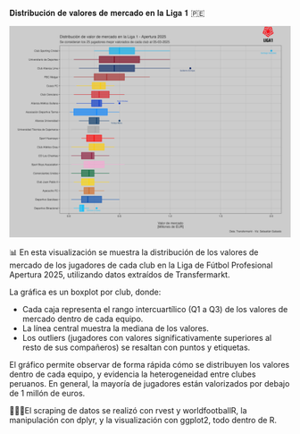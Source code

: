 𝐃𝐢𝐬𝐭𝐫𝐢𝐛𝐮𝐜𝐢𝐨́𝐧 𝐝𝐞 𝐯𝐚𝐥𝐨𝐫𝐞𝐬 𝐝𝐞 𝐦𝐞𝐫𝐜𝐚𝐝𝐨 𝐞𝐧 𝐥𝐚 𝐋𝐢𝐠𝐚 𝟏 🇵🇪 

![image alt](https://github.com/SalcedoRamsay/boxplot-liga1-peru/blob/3086af892d33b4f3b6b28f2b0bcf398840d86cd8/valores_ligape_2025.png)

📊 En esta visualización se muestra la distribución de los valores de mercado de los jugadores de cada club en la Liga de Fútbol Profesional Apertura 2025, utilizando datos extraídos de Transfermarkt.

La gráfica es un boxplot por club, donde:
- Cada caja representa el rango intercuartílico (Q1 a Q3) de los valores de mercado dentro de cada equipo.
- La línea central muestra la mediana de los valores.
- Los outliers (jugadores con valores significativamente superiores al resto de sus compañeros) se resaltan con puntos y etiquetas.

El gráfico permite observar de forma rápida cómo se distribuyen los valores dentro de cada equipo, y evidencia la heterogeneidad entre clubes peruanos.
En general, la mayoría de jugadores están valorizados por debajo de 1 millón de euros.

🧑🏾‍💻El scraping de datos se realizó con rvest y worldfootballR, la manipulación con dplyr, y la visualización con ggplot2, todo dentro de R.
